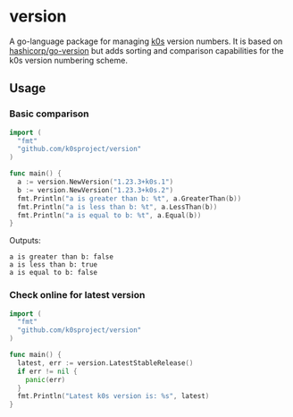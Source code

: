 # version

A go-language package for managing [k0s](https://github.com/k0sproject/k0s) version numbers. It is based on [hashicorp/go-version](https://github.com/hashicorp/go-version) but adds sorting and comparison capabilities for the k0s version numbering scheme.

## Usage

### Basic comparison

```go
import (
  "fmt"
  "github.com/k0sproject/version"
)

func main() {
  a := version.NewVersion("1.23.3+k0s.1")
  b := version.NewVersion("1.23.3+k0s.2")
  fmt.Println("a is greater than b: %t", a.GreaterThan(b))
  fmt.Println("a is less than b: %t", a.LessThan(b))
  fmt.Println("a is equal to b: %t", a.Equal(b))
}
```

Outputs:

```text
a is greater than b: false
a is less than b: true
a is equal to b: false
```

### Check online for latest version

```go
import (
  "fmt"
  "github.com/k0sproject/version"
)

func main() {
  latest, err := version.LatestStableRelease()
  if err != nil {
    panic(err)
  }
  fmt.Println("Latest k0s version is: %s", latest)
}
```
